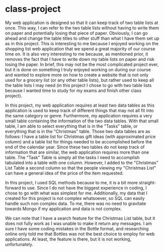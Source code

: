 # class-project

My web application is designed so that it can keep track of two table lists at once. This way, I can refer to the two table lists without having to write them on paper and potentially losing that piece of paper. Obviously, I can go ahead and change the table titles to other stuff than what I have them set up as in this project. This is interesting to me because I enjoyed working on the shopping list web application that we spend a great majority of our course time on. It is also very interesting to me because, as mentioned prior, it removes the fact that I have to write down my table lists on paper and risk losing the paper. In brief, this may not be the most complicated project ever, but it is done on something I truly enjoyed working on during our course and wanted to explore more on how to create a website that is not only used for a grocery list (or any other table lists), but rather used to keep all the table lists I may need (in this project I chose to go with two table lists because I wanted time to study for my exams and finish other class project).

In this project, my web application requires at least two data tables as this application is used to keep track of different things that may not all fit into the same category or genre. Furthermore, my application requires a very small table containing the information of the two data tables. With that small table, I am able to select everything that is in the "Tasks" table, or everything that is in the "Christmas" table. Those two data tables are as follows: I have a table list for Christmas gift ideas (with approximated price column) and a table list for things needed to be accomplished before the end of the calendar year. Since these two tables do not keep track of information that are similar, the web application requires more than one table. The "Task" Table is simply all the tasks I need to accomplish tabulated into a table with one column. However, I added to the "Christmas" List Table a second column so that the people viewing my "Christmas List" can have a general idea of the price of the item requested.

In this project, I used SQL methods because to me, it is a bit more straight-forward to use. Since I do not have the biggest experience in coding, I chose to go with what was simplest for me. Additionally, my data that I created for this project is not complex whatsoever, so SQL can easily handle such non complex data. To me, there was no need to gravitate towards Mongo if my application and data is not complex.

We can note that I have a search feature for the Christmas List table, but it does not fully work as I was unable to make it return any messages. I am sure I have some coding mistakes in the Bottle format, and researching online only told me that Bottles was not the best choice to employ for web applications. At least, the feature is there, but it is not working, unfortunately.